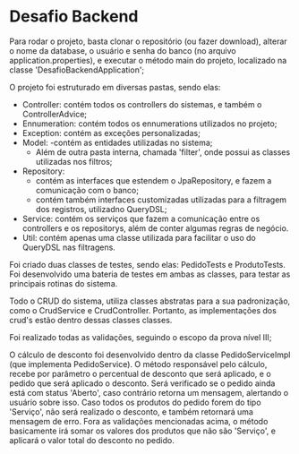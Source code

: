 # Desafio Backend

Para rodar o projeto, basta clonar o repositório (ou fazer download), alterar o nome da database, o usuário e senha do banco (no arquivo application.properties), e executar o método main do projeto, localizado na classe 'DesafioBackendApplication';

O projeto foi estruturado em diversas pastas, sendo elas: 

* Controller: contém todos os controllers do sistemas, e também o ControllerAdvice;
* Ennumeration: contém todos os ennumerations utilizados no projeto; 
* Exception: contém as exceções personalizadas;
* Model: 
    -contém as entidades utilizadas no sistema; 
    - Além de outra pasta interna, chamada 'filter', onde possui as classes utilizadas nos filtros;
* Repository: 
    - contém as interfaces que estendem o JpaRepository, e fazem a comunicação com o banco; 
    - contém também interfaces customizadas utilizadas para a filtragem dos registros, utilizadno QueryDSL;
* Service: contém os serviços que fazem a comunicação entre os controllers e os repositorys, além de conter algumas regras de negócio.
* Util: contém apenas uma classe utilizada para facilitar o uso do QueryDSL nas filtragens.

Foi criado duas classes de testes, sendo elas: PedidoTests e ProdutoTests. 
Foi desenvolvido uma bateria de testes em ambas as classes, para testar as principais rotinas do sistema.

Todo o CRUD do sistema, utiliza classes abstratas para a sua padronização, como o CrudService e CrudController. 
Portanto, as implementações dos crud's estão dentro dessas classes classes. 

Foi realizado todas as validações, seguindo o escopo da prova nível III;

O cálculo de desconto foi desenvolvido dentro da classe PedidoServiceImpl (que implementa PedidoService).
O método responsável pelo cálculo, recebe por parâmetro o percentual de desconto que será aplicado, e o pedido que será aplicado o desconto.
Será verificado se o pedido ainda está com status 'Aberto', caso contrário retorna um mensagem, alertando o usuário sobre isso.
Caso todos os produtos do pedido forem do tipo 'Serviço', não será realizado o desconto, e também retornará uma mensagem de erro.
Fora as validações mencionadas acima, o método basicamente irá somar os valores dos produtos que não são 'Serviço', e aplicará o valor total do desconto no pedido.
